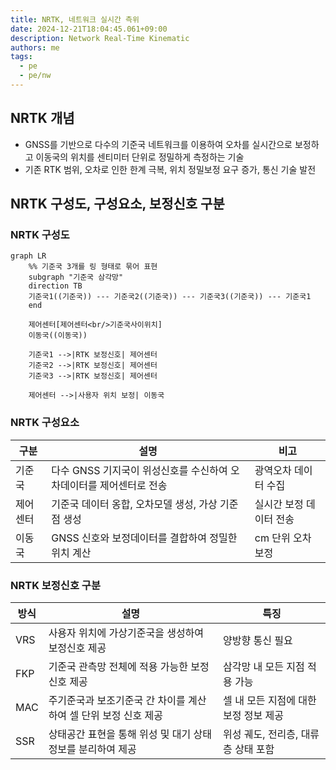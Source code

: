 ```yaml
---
title: NRTK, 네트워크 실시간 측위
date: 2024-12-21T18:04:45.061+09:00
description: Network Real-Time Kinematic
authors: me
tags:
  - pe
  - pe/nw
---
```


## NRTK 개념

- GNSS를 기반으로 다수의 기준국 네트워크를 이용하여 오차를 실시간으로 보정하고 이동국의 위치를 센티미터 단위로 정밀하게 측정하는 기술
- 기존 RTK 범위, 오차로 인한 한계 극복, 위치 정밀보정 요구 증가, 통신 기술 발전

## NRTK 구성도, 구성요소, 보정신호 구분

### NRTK 구성도

```mermaid
graph LR
    %% 기준국 3개를 링 형태로 묶어 표현
    subgraph "기준국 삼각망"
    direction TB
    기준국1((기준국)) --- 기준국2((기준국)) --- 기준국3((기준국)) --- 기준국1
    end

    제어센터[제어센터<br/>기준국사이위치]
    이동국((이동국))

    기준국1 -->|RTK 보정신호| 제어센터
    기준국2 -->|RTK 보정신호| 제어센터
    기준국3 -->|RTK 보정신호| 제어센터
    
    제어센터 -->|사용자 위치 보정| 이동국
```

### NRTK 구성요소

| 구분 | 설명 | 비고 |
| --- | --- | --- |
| 기준국 | 다수 GNSS 기지국이 위성신호를 수신하여 오차데이터를 제어센터로 전송 | 광역오차 데이터 수집 |
| 제어센터 | 기준국 데이터 옹합, 오차모델 생성, 가상 기준점 생성 | 실시간 보정 데이터 전송 |
| 이동국 | GNSS 신호와 보정데이터를 결합하여 정밀한 위치 계산 | cm 단위 오차 보정 |

### NRTK 보정신호 구분

| 방식 | 설명 | 특징 |
| --- | --- | --- |
| VRS | 사용자 위치에 가상기준국을 생성하여 보정신호 제공 | 양방향 통신 필요 |
| FKP | 기준국 관측망 전체에 적용 가능한 보정신호 제공 | 삼각망 내 모든 지점 적용 가능 |
| MAC | 주기준국과 보조기준국 간 차이를 계산하여 셀 단위 보정 신호 제공 | 셀 내 모든 지점에 대한 보정 정보 제공 |
| SSR | 상태공간 표현을 통해 위성 및 대기 상태 정보를 분리하여 제공 | 위성 궤도, 전리층, 대류층 상태 포함 |
